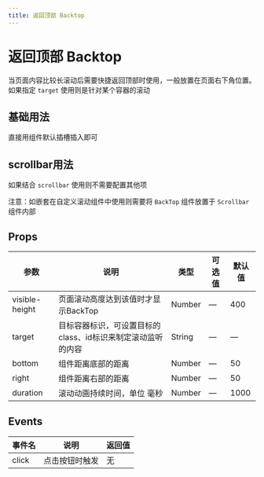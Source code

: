 ```yaml
---
title: 返回顶部 Backtop
---
```


<f-back-top></f-back-top>

# 返回顶部 Backtop

当页面内容比较长滚动后需要快捷返回顶部时使用，一般放置在页面右下角位置。如果指定 `target` 使用则是针对某个容器的滚动

## 基础用法

直接用组件默认插槽插入即可

<preview path="./demo/Backtop/Basic.vue"></preview>

## scrollbar用法

如果结合 `scrollbar` 使用则不需要配置其他项

注意：如嵌套在自定义滚动组件中使用则需要将 `BackTop` 组件放置于 `Scrollbar` 组件内部

<preview path="./demo/Backtop/Scrollbar.vue"></preview>

## Props

| 参数           | 说明                                                        | 类型   | 可选值 | 默认值 |
| -------------- | ----------------------------------------------------------- | ------ | ------ | ------ |
| visible-height | 页面滚动高度达到该值时才显示BackTop                         | Number | —      | 400    |
| target         | 目标容器标识，可设置目标的class、id标识来制定滚动监听的内容 | String | —      | —      |
| bottom         | 组件距离底部的距离                                          | Number | —      | 50     |
| right          | 组件距离右部的距离                                          | Number | —      | 50     |
| duration       | 滚动动画持续时间，单位 毫秒                                 | Number | —      | 1000   |

## Events

| 事件名 | 说明           | 返回值 |
| ------ | -------------- | ------ |
| click  | 点击按钮时触发 | 无     |
